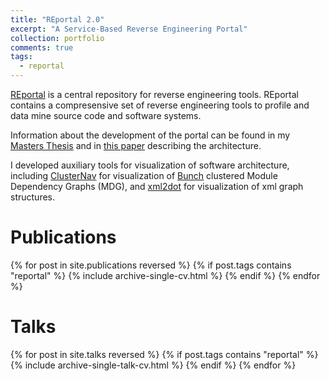 ```yaml
---
title: "REportal 2.0"
excerpt: "A Service-Based Reverse Engineering Portal"
collection: portfolio
comments: true
tags:
  - reportal
---
```


[REportal](https://reportal.cs.drexel.edu) is a central repository for reverse engineering tools.	REportal contains a compresensive set of reverse engineering tools to profile and data mine source code and software systems.

Information about the development of the portal can be found in my [Masters Thesis](/publication/msthesis) and in [this paper](/publication/icpc2008) describing the architecture. 

I developed auxiliary tools for visualization of software architecture, including [ClusterNav](/portfolio/clusternav/) for visualization of [Bunch](https://www.cs.drexel.edu/~spiros/bunch/) clustered Module Dependency Graphs (MDG), and [xml2dot](/portfolio/xml2dot/) for visualization of xml graph structures.  

# Publications
{% for post in site.publications reversed %}
  {% if post.tags contains "reportal" %}
    {% include archive-single-cv.html %}
  {% endif %}
{% endfor %}

# Talks
{% for post in site.talks reversed %}
  {% if post.tags contains "reportal" %}
    {% include archive-single-talk-cv.html %}
  {% endif %}
{% endfor %}